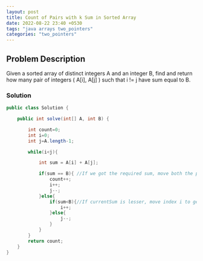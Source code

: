 ```yaml
---
layout: post
title: Count of Pairs with k Sum in Sorted Array
date: 2022-08-22 23:40 +0530
tags: "java arrays two_pointers"
categories: "two_pointers"
---
```


## Problem Description

Given a sorted array of distinct integers A and an integer B, find and return how many pair of integers ( A[i], A[j] ) such that i != j have sum equal to B.

### Solution

```java
public class Solution {

    public int solve(int[] A, int B) {

        int count=0;
        int i=0;
        int j=A.length-1;

        while(i<j){

            int sum = A[i] + A[j];

            if(sum == B){ //If we got the required sum, move both the pointers since there are distinct elements.
                count++;
                i++;
                j--;
            }else{          
                if(sum<B){//If currentSum is lesser, move index i to get a larger value
                    i++;
                }else{
                    j--;
                }
            }
        }
        return count;
    }
}
```
